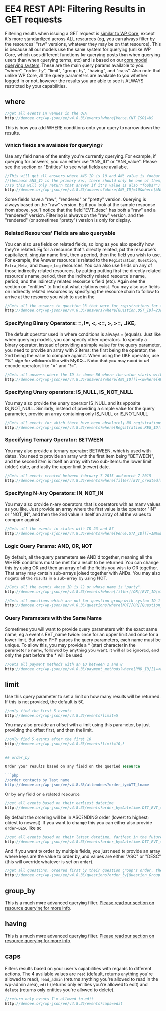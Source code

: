 # EE4 REST API: Filtering Results in GET requests

Filtering results when issuing a GET request is [similar to WP Core](http://v2.wp-api.org/reference/posts/), except it's more standardized across ALL resources (eg, you can always filter by the resources' "raw" versions, whatever they may be on that resource). This is because all our models use the same system for querying (unlike WP Core, which uses different functions for querying posts than when querying users than when querying terms, etc) and is based on our [core model querying system](../G--Model-System/model-querying.md). These are the main query params available to you: "where", "order_by", "limit", "group_by", "having", and "caps". Also note that unlike WP Core, all the query parameters are available to you whether logged in or not, however the results you are able to see is ALWAYS restricted by your capabilities.

## where

```php
//get all events in venues in the USA
http://demoee.org/wp-json/ee/v4.8.36/events?where[Venue.CNT_ISO]=US
```

This is how you add WHERE conditions onto your query to narrow down the results.

### Which fields are available for querying?

Use any field name of the entity you're currently querying. For example, if querying for answers, you can either use "ANS_ID" or "ANS_value". Please see the section on "Entities" to see what fields are available.

```php
//This will get all answers where ANS_ID is 10 and ANS_value is foobar 
//(because ANS_ID is the primary key, there should only be one of them; 
//so this will only return that answer if it's value is also "foobar")
http://demoee.org/wp-json/ee/v4.8.36/answers?where[ANS_ID]=10&where[ANS_value]=foobar
```

Some fields have a "raw", "rendered" or "pretty" version. Querying is always based on the "raw" version. Eg if you look at the sample response from above, you'll notice that the field "EVT_desc" has both a "raw" and a "rendered" version. Filtering is always on the "raw" version, and the "rendered" (or sometimes "pretty") version is only for display.

### Related Resources' Fields are also queryable

You can also use fields on related fields, so long as you also specify how they're related. Eg for a resource that's directly related, put the resource's capitalized, singular name first, then a period, then the field you wish to use. For example, the Answer resource is related to the `Registration`, `Question`, `Extra_Meta`, and `Change_Log` resources. You can also use fields on any of those indirectly related resources, by putting putting first the directly related resource's name, period, then the indirectly related resource's name, period, and the indirectly related resource's field (etc). Again see the section on "entities" to find out what relations exist.
You may also use fields on indirectly related resources by specifying the resource chain to follow to arrive at the resource you wish to use in the

```php
//Gets all the answers to question 23 that were for registrations for transaction 43.
http://demoee.org/wp-json/ee/v4.8.36/answers?where[Question.QST_ID]=23&where[Registration.Transaction.TXN_ID]=43
```

### Specifying Binary Operators: =, !=, <, <=, >, >=, LIKE,

The default operator used in where conditions is always = (equals). Just like when querying models, you can specify other operators.
To specify a binary operator, instead of providing a simple value for the query parameter, you need to provide an array with 2 items: the first being the operator, the 2nd being the value to compare against.
When using the LIKE operator, use "%" sign for wildcards like with MySQL.
Note: that you may need to url-encode operators like "=" and "!=".

```php
//Gets all answers where the ID is above 56 where the value starts with darth
http://demoee.org/wp-json/ee/v4.8.36/answers?where[ANS_ID][]=<&where[ANS_ID][]=56&where[ANS_value][]=LIKE&where[ANS_value][]=darth%
```

### Specifying Unary operators: IS_NULL, IS_NOT_NULL

You may also provide the unary operator IS_NULL and its opposite IS_NOT_NULL. Similarly, instead of providing a simple value for the query parameter, provide an array containing only IS_NULL or IS_NOT_NULL

```php
//Gets all events for which there have been absolutely NO registrations (even incomplete ones)
http://demoee.org/wp-json/ee/v4.8.36/events?where[Registration.REG_ID][]=IS_NULL
```

### Specifying Ternary Operator: BETWEEN

You may also provide a ternary operator: BETWEEN, which is used with dates. You need to provide an array with the first item being "BETWEEN", and the second item is itself an array with two sub-items: the lower limit (older) date, and lastly the upper limit (newer) date.

```php
//Gets all events created between february 7 2015 and march 7 2015
http://demoee.org/wp-json/ee/v4.8.36/events?where[filter][EVT_created][0]=BETWEEN&where[filter][EVT_created][1][]=2015-02-07T23:19:57&where[filter][EVT_created][1][]=2015-03-07T23:19:57
```

### Specifying N-Ary Operators: IN, NOT_IN

You may also provide n-ary operators, that is operators with as many values as you like. Just provide an array where the first value is the operator "IN" or "NOT_IN", and then the 2nd value is itself an array of all the values to compare against.

```php
//Gets all the events in states with ID 23 and 87
http://demoee.org/wp-sjon/ee/v4.8.36/events?where[Venue.STA_ID][]=IN&where[Venue.STA_ID][]=23&where[Venue.STA_ID][]=87
```

### Logic Query Params: AND, OR, NOT

By default, all the query parameters are AND'd together, meaning all the WHERE conditions must be met for a result to be returned. You can change this by using OR and then an array of all the fields you wish to OR together. That array may contain sub-arrays joined together with ANDs. You may also negate all the results in a sub-array by using NOT.

```php
//Gets all the events whose ID is 12 or whose name is "party".
http://demoee.org/wp-json/ee/v4.8.36/events?where[filter][OR][EVT_ID]=12&where[filter][OR][EVT_name]=party

//Gets all questions which are not for question group with system ID 1 or 2 (see "Query Parameters with the same Name" for an explanation of the star)
http://demoee.org/wp-json/ee/v4.8.36/questions?where[NOT][OR][Question_Group.QSG_system]=1&where[NOT][OR][Question_Group.QSG_system*]=2
```

### Query Parameters with the Same Name

Sometimes you will want to provide query parameters with the exact same name, eg a event's EVT_name twice: once for an upper limit and once for a lower limit. But when PHP parses the query parameters, each name must be unique. To allow this, you may provide a * (star) character in the parameter's name, followed by anything you want: it will all be ignored, and only the part before the * will be used.

```php
//Gets all payment methods with an ID between 2 and 8
http://demoee.org/wp-json/ee/v4.8.36/payment_methods?where[PMD_ID][]=<&where[PMD_ID][]=9&where[filter][PMD_ID*lower_range_limit][]=<&where[PMD_ID*lower_range_limit][]=2
```

## limit

Use this query parameter to set a limit on how many results will be returned. If this is not provided, the default is 50.

```php
//only find the first 5 events
http://demoee.org/wp-json/ee/v4.8.36/events?limit=5
```

You may also provide an offset with a limit using this parameter, by just providing the offset first, and then the limit.

```php
//only find 5 events after the first 10
http://demoee.org/wp-json/ee/v4.8.36/events?limit=10,5
``

## order_by

Order your results based on any field on the queried resource

```php
//order contacts by last name
http://demoee.org/wp-json/ee/v4.8.36/attendees?order_by=ATT_lname
```

Or by any field on a related resource

```php
//get all events based on their earliest datetime
http://demoee.org/wp-json/ee/v4.8.36/events?order_by=Datetime.DTT_EVT_start
```

By default the ordering will be in ASCENDING order (lowest to highest; oldest to newest). If you want to change this you can either also provide `order=DESC` like so

```php
//get all events based on their latest datetime, farthest in the future first and going back in time
http://demoee.org/wp-json/ee/v4.8.36/events?order_by=Datetime.DTT_EVT_start&order=DESC
```

And if you want to order by multiple fields, you just need to provide an array where keys are the value to order by, and values are either "ASC" or "DESC" (this will override whatever is set on `order`).

```php
//get all questions, ordered first by their question group's order, then by their question's order
http://demoee.org/wp-json/ee/v4.8.36/questions?order_by[Question_Group.QSG_order]=ASC&order_by[QST_order]=ASC
```

## group_by

This is a much more advanced querying filter. [Please read our section on resource querying for more info](../G--Model-System/model-querying.md).

## having

This is a much more advanced querying filter. [Please read our section on resource querying for more info](../G--Model-System/model-querying.md).

## caps

Filters results based on your user's capabilities with regards to different actions. The 4 available values are `read` (default, returns anything you're allowed to read), `read_admin` (returns anything you're allowed to read in the wp-admin area), `edit` (returns only entities you're allowed to edit) and `delete` (returns only entities you're allowed to delete).

```php
//return only events I'm allowed to edit
http://demoee.org/wp-json/ee/v4.8.36/events?caps=edit
```